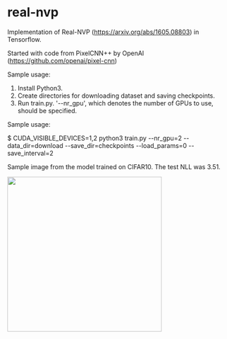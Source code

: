 # real-nvp
Implementation of Real-NVP (https://arxiv.org/abs/1605.08803) in Tensorflow.

Started with code from PixelCNN++ by OpenAI (https://github.com/openai/pixel-cnn)

Sample usage:

1. Install Python3. 
2. Create directories for downloading dataset and saving checkpoints. 
3. Run train.py. '--nr_gpu', which denotes the number of GPUs to use, should be specified. 

Sample usage: 

$ CUDA_VISIBLE_DEVICES=1,2 python3 train.py --nr_gpu=2 --data_dir=download --save_dir=checkpoints --load_params=0 --save_interval=2

Sample image from the model trained on CIFAR10. The test NLL was 3.51. 

<img src="https://github.com/taesung89/real-nvp/raw/master/cifar_sample.png" width="350">

